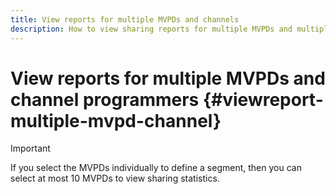 ```yaml
---
title: View reports for multiple MVPDs and channels
description: How to view sharing reports for multiple MVPDs and multiple programmer channels.
---
```


# View reports for multiple MVPDs and channel programmers {#viewreport-multiple-mvpd-channel}

>[!IMPORTANT]
>
>If you select the MVPDs individually to define a  segment, then you can select at most 10 MVPDs to view sharing statistics.